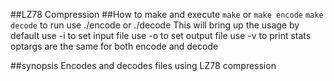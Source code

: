 ##LZ78 Compression
##How to make and execute
```make``` or ```make encode``` ```make decode```
to run use ./encode or ./decode
This will bring up the usage by default
use -i to set input file
use -o to set output file
use -v to print stats 
optargs are the same for both encode and decode

##synopsis
Encodes and decodes files using LZ78 compression
